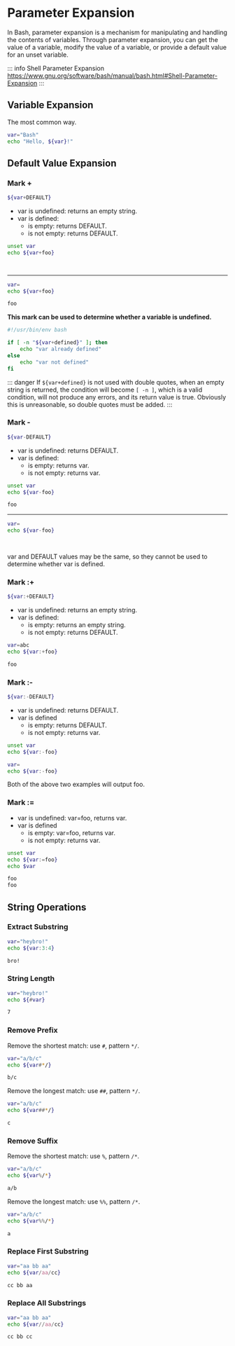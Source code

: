 # Parameter Expansion

In Bash, parameter expansion is a mechanism for manipulating and handling the contents of variables.
Through parameter expansion, you can get the value of a variable, modify the value of a variable, or provide a default value for an unset variable.

::: info Shell Parameter Expansion
https://www.gnu.org/software/bash/manual/bash.html#Shell-Parameter-Expansion
:::

## Variable Expansion

The most common way.

```bash
var="Bash"
echo "Hello, ${var}!"
```

## Default Value Expansion

### Mark +

```bash
${var+DEFAULT}
```

* var is undefined: returns an empty string.
* var is defined:
  * is empty: returns DEFAULT.
  * is not empty: returns DEFAULT.

```bash
unset var
echo ${var+foo}
```

```txt
 
```

***

```bash
var=
echo ${var+foo}
```

```txt
foo
```

**This mark can be used to determine whether a variable is undefined.**

```bash
#!/usr/bin/env bash

if [ -n "${var+defined}" ]; then
    echo "var already defined"
else
    echo "var not defined"
fi
```

::: danger
If `${var+defined}` is not used with double quotes, when an empty string is returned, the condition will become `[ -n ]`, which is a valid condition, will not produce any errors, and its return value is true. Obviously this is unreasonable, so double quotes must be added.
:::

### Mark -

```bash
${var-DEFAULT}
```

* var is undefined: returns DEFAULT.
* var is defined:
  * is empty: returns var.
  * is not empty: returns var.

```bash
unset var
echo ${var-foo}
```

```txt
foo
```

***

```bash
var=
echo ${var-foo}
```

```txt
 
```

var and DEFAULT values may be the same, so they cannot be used to determine whether var is defined.

### Mark :+

```bash
${var:+DEFAULT}
```

* var is undefined: returns an empty string.
* var is defined:
  * is empty: returns an empty string.
  * is not empty: returns DEFAULT.

```bash
var=abc
echo ${var:+foo}
```

```txt
foo
```

### Mark :-

```bash
${var:-DEFAULT}
```

* var is undefined: returns DEFAULT.
* var is defined
  * is empty: returns DEFAULT.
  * is not empty: returns var.

```bash
unset var
echo ${var:-foo}
```

```bash
var=
echo ${var:-foo}
```

Both of the above two examples will output foo.

### Mark :=

* var is undefined: var=foo, returns var.
* var is defined
  * is empty: var=foo, returns var.
  * is not empty: returns var.

```bash
unset var
echo ${var:=foo}
echo $var
```

```txt
foo
foo
```

## String Operations

### Extract Substring

```bash
var="heybro!"
echo ${var:3:4}
```

```txt
bro!
```

### String Length

```bash
var="heybro!"
echo ${#var}
```

```txt
7
```

### Remove Prefix

Remove the shortest match: use `#`, pattern `*/`.

```bash
var="a/b/c"
echo ${var#*/}
```

```txt
b/c
```

Remove the longest match: use `##`, pattern `*/`.

```bash
var="a/b/c"
echo ${var##*/}
```

```txt
c
```

### Remove Suffix

Remove the shortest match: use `%`, pattern `/*`.

```bash
var="a/b/c"
echo ${var%/*}
```

```txt
a/b
```

Remove the longest match: use `%%`, pattern `/*`.

```bash
var="a/b/c"
echo ${var%%/*}
```

```txt
a
```

### Replace First Substring

```bash
var="aa bb aa"
echo ${var/aa/cc}
```

```txt
cc bb aa
```

### Replace All Substrings

```bash
var="aa bb aa"
echo ${var//aa/cc}
```

```txt
cc bb cc
```
